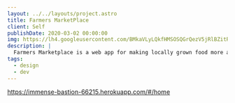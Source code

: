 ```yaml
---
layout: ../../layouts/project.astro
title: Farmers MarketPlace
client: Self
publishDate: 2020-03-02 00:00:00
img: https://lh4.googleusercontent.com/BMkaVLyLQkfHMSOSQGrQezV5jRlBZitRVNXtyaq7bzrQC5elAfb5gYfol5pOaAFcYfs=w2400
description: |
  Farmers Marketplace is a web app for making locally grown food more accessible.
tags:
  - design
  - dev
---
```


https://immense-bastion-66215.herokuapp.com/#/home
